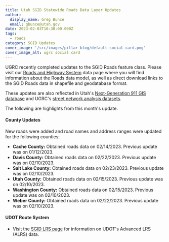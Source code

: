 ```yaml
---
title: Utah SGID Statewide Roads Data Layer Updates
author:
  display_name: Greg Bunce
  email: gbunce@utah.gov
date: 2023-02-03T10:30:00.000Z
tags:
  - roads
category: SGID Updates
cover_image: '/src/images/pillar-blog/default-social-card.png'
cover_image_alt: ugrc social card
---
```


UGRC recently completed updates to the SGID Roads feature class. Please visit our [Roads and Highway System](/products/sgid/transportation/road-centerlines) data page where you will find information about the Roads data model, as well as direct download links to the SGID Roads data in shapefile and geodatabase format.

These updates are also reflected in Utah's [Next-Generation 911 GIS database](/products/sgid/911) and UGRC's [street network analysis datasets](/products/sgid/transportation/street-network).

The following are highlights from this month's update.

#### County Updates

New roads were added and road names and address ranges were updated for the following counties:

- **Cache County:** Obtained roads data on 02/14/2023. Previous update was on 01/12/2023.
- **Davis County:** Obtained roads data on 02/22/2023. Previous update was on 02/10/2023.
- **Salt Lake County:** Obtained roads data on 02/23/2023. Previous update was on 02/10/2023.
- **Utah County:** Obtained roads data on 02/15/2023. Previous update was on 02/10/2023.
- **Washington County:** Obtained roads data on 02/15/2023. Previous update was on 02/10/2023.
- **Weber County:** Obtained roads data on 02/22/2023. Previous update was on 02/10/2023.

#### UDOT Route System

- Visit the [SGID LRS page](/products/sgid/transportation/road-centerlines) for information on UDOT's Advanced LRS (ALRS) data.
